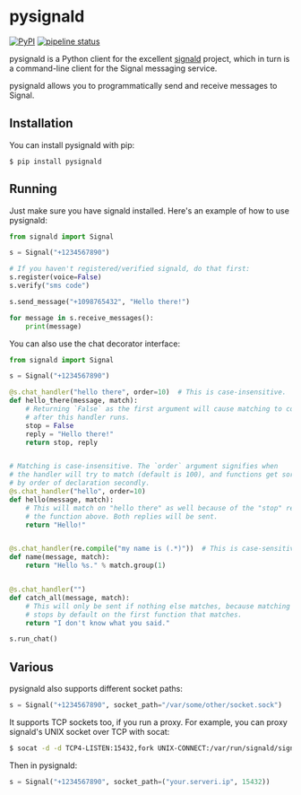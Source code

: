 pysignald
=======

[![PyPI](https://img.shields.io/pypi/v/pysignald.svg)](https://pypi.org/project/pysignald/)
[![pipeline status](https://gitlab.com/stavros/pysignald/badges/master/pipeline.svg)](https://gitlab.com/stavros/pysignald/commits/master)

pysignald is a Python client for the excellent [signald](https://git.callpipe.com/finn/signald) project, which in turn
is a command-line client for the Signal messaging service.

pysignald allows you to programmatically send and receive messages to Signal.

Installation
------------

You can install pysignald with pip:

```
$ pip install pysignald
```


Running
-------

Just make sure you have signald installed. Here's an example of how to use pysignald:


```python
from signald import Signal

s = Signal("+1234567890")

# If you haven't registered/verified signald, do that first:
s.register(voice=False)
s.verify("sms code")

s.send_message("+1098765432", "Hello there!")

for message in s.receive_messages():
    print(message)
```

You can also use the chat decorator interface:

```python
from signald import Signal

s = Signal("+1234567890")

@s.chat_handler("hello there", order=10)  # This is case-insensitive.
def hello_there(message, match):
    # Returning `False` as the first argument will cause matching to continue
    # after this handler runs.
    stop = False
    reply = "Hello there!"
    return stop, reply


# Matching is case-insensitive. The `order` argument signifies when
# the handler will try to match (default is 100), and functions get sorted
# by order of declaration secondly.
@s.chat_handler("hello", order=10)
def hello(message, match):
    # This will match on "hello there" as well because of the "stop" return code in
    # the function above. Both replies will be sent.
    return "Hello!"


@s.chat_handler(re.compile("my name is (.*)"))  # This is case-sensitive.
def name(message, match):
    return "Hello %s." % match.group(1)


@s.chat_handler("")
def catch_all(message, match):
    # This will only be sent if nothing else matches, because matching
    # stops by default on the first function that matches.
    return "I don't know what you said."

s.run_chat()
```

Various
-------

pysignald also supports different socket paths:

```python
s = Signal("+1234567890", socket_path="/var/some/other/socket.sock")
```

It supports TCP sockets too, if you run a proxy. For example, you can proxy signald's UNIX socket over TCP with socat:

```bash
$ socat -d -d TCP4-LISTEN:15432,fork UNIX-CONNECT:/var/run/signald/signald.sock
```

Then in pysignald:

```python
s = Signal("+1234567890", socket_path=("your.serveri.ip", 15432))
```
